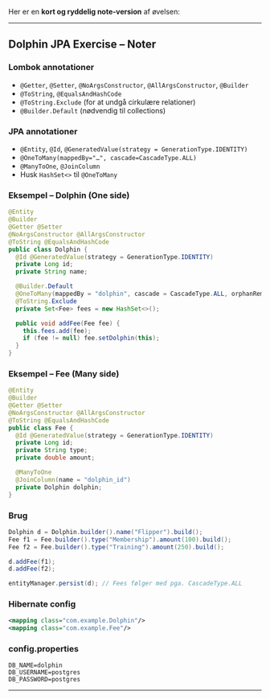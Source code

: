 Her er en **kort og ryddelig note-version** af øvelsen:

---

## Dolphin JPA Exercise – Noter

### Lombok annotationer

* `@Getter`, `@Setter`, `@NoArgsConstructor`, `@AllArgsConstructor`, `@Builder`
* `@ToString`, `@EqualsAndHashCode`
* `@ToString.Exclude` (for at undgå cirkulære relationer)
* `@Builder.Default` (nødvendig til collections)

### JPA annotationer

* `@Entity`, `@Id`, `@GeneratedValue(strategy = GenerationType.IDENTITY)`
* `@OneToMany(mappedBy="…", cascade=CascadeType.ALL)`
* `@ManyToOne`, `@JoinColumn`
* Husk `HashSet<>` til `@OneToMany`

### Eksempel – Dolphin (One side)

```java
@Entity
@Builder
@Getter @Setter
@NoArgsConstructor @AllArgsConstructor
@ToString @EqualsAndHashCode
public class Dolphin {
  @Id @GeneratedValue(strategy = GenerationType.IDENTITY)
  private Long id;
  private String name;

  @Builder.Default
  @OneToMany(mappedBy = "dolphin", cascade = CascadeType.ALL, orphanRemoval = true)
  @ToString.Exclude
  private Set<Fee> fees = new HashSet<>();

  public void addFee(Fee fee) {
    this.fees.add(fee);
    if (fee != null) fee.setDolphin(this);
  }
}
```

### Eksempel – Fee (Many side)

```java
@Entity
@Builder
@Getter @Setter
@NoArgsConstructor @AllArgsConstructor
@ToString @EqualsAndHashCode
public class Fee {
  @Id @GeneratedValue(strategy = GenerationType.IDENTITY)
  private Long id;
  private String type;
  private double amount;

  @ManyToOne
  @JoinColumn(name = "dolphin_id")
  private Dolphin dolphin;
}
```

### Brug

```java
Dolphin d = Dolphin.builder().name("Flipper").build();
Fee f1 = Fee.builder().type("Membership").amount(100).build();
Fee f2 = Fee.builder().type("Training").amount(250).build();

d.addFee(f1);
d.addFee(f2);

entityManager.persist(d); // Fees følger med pga. CascadeType.ALL
```

### Hibernate config

```xml
<mapping class="com.example.Dolphin"/>
<mapping class="com.example.Fee"/>
```

### config.properties

```
DB_NAME=dolphin
DB_USERNAME=postgres
DB_PASSWORD=postgres
```

---
